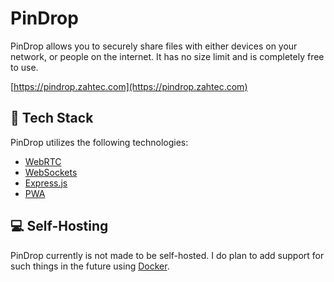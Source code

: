 # PinDrop

PinDrop allows you to securely share files with either devices on your network, or people on the internet. It has no size limit and is completely free to use.

[https://pindrop.zahtec.com](https://pindrop.zahtec.com)

## 🥪 Tech Stack

PinDrop utilizes the following technologies:

-   [WebRTC](https://webrtc.org)
-   [WebSockets](https://developer.mozilla.org/en-US/docs/Web/API/WebSockets_API)
-   [Express.js](https://expressjs.com)
-   [PWA](https://web.dev/progressive-web-apps)

## 💻 Self-Hosting

PinDrop currently is not made to be self-hosted. I do plan to add support for such things in the future using [Docker](https://docker.com).
